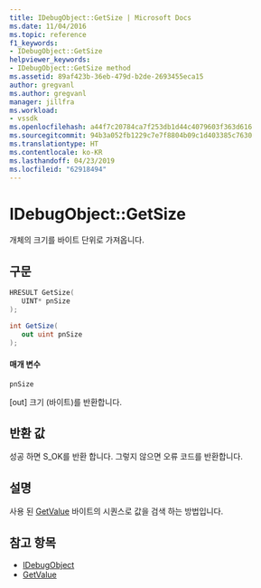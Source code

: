 ```yaml
---
title: IDebugObject::GetSize | Microsoft Docs
ms.date: 11/04/2016
ms.topic: reference
f1_keywords:
- IDebugObject::GetSize
helpviewer_keywords:
- IDebugObject::GetSize method
ms.assetid: 89af423b-36eb-479d-b2de-2693455eca15
author: gregvanl
ms.author: gregvanl
manager: jillfra
ms.workload:
- vssdk
ms.openlocfilehash: a44f7c20784ca7f253db1d44c4079603f363d616
ms.sourcegitcommit: 94b3a052fb1229c7e7f8804b09c1d403385c7630
ms.translationtype: HT
ms.contentlocale: ko-KR
ms.lasthandoff: 04/23/2019
ms.locfileid: "62918494"
---
```

# <a name="idebugobjectgetsize"></a>IDebugObject::GetSize
개체의 크기를 바이트 단위로 가져옵니다.

## <a name="syntax"></a>구문

```cpp
HRESULT GetSize( 
   UINT* pnSize
);
```

```csharp
int GetSize(
   out uint pnSize
);
```

#### <a name="parameters"></a>매개 변수
 `pnSize`

 [out] 크기 (바이트)를 반환합니다.

## <a name="return-value"></a>반환 값
 성공 하면 S_OK를 반환 합니다. 그렇지 않으면 오류 코드를 반환합니다.

## <a name="remarks"></a>설명
 사용 된 [GetValue](../../../extensibility/debugger/reference/idebugobject-getvalue.md) 바이트의 시퀀스로 값을 검색 하는 방법입니다.

## <a name="see-also"></a>참고 항목
- [IDebugObject](../../../extensibility/debugger/reference/idebugobject.md)
- [GetValue](../../../extensibility/debugger/reference/idebugobject-getvalue.md)